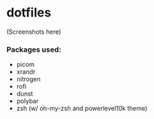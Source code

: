 # dotfiles
(Screenshots here)

### Packages used:
- picom
- xrandr
- nitrogen
- rofi
- dunst
- polybar
- zsh (w/ oh-my-zsh and powerlevel10k theme)
